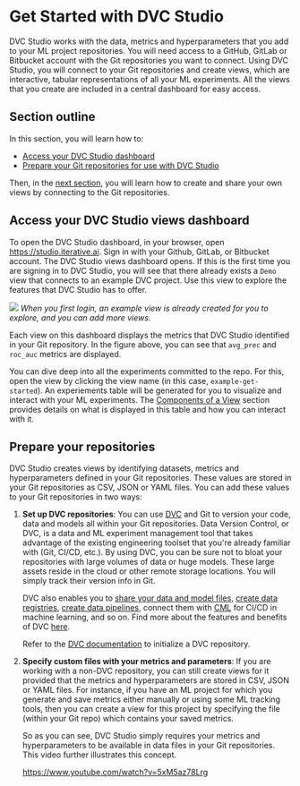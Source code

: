 # Get Started with DVC Studio

DVC Studio works with the data, metrics and hyperparameters that you add to your
ML project repositories. You will need access to a GitHub, GitLab or Bitbucket
account with the Git repositories you want to connect. Using DVC Studio, you
will connect to your Git repositories and create views, which are interactive,
tabular representations of all your ML experiments. All the views that you
create are included in a central dashboard for easy access.

## Section outline

In this section, you will learn how to:

- [Access your DVC Studio dashboard](#access-your-dvc-studio-views-dashboard)
- [Prepare your Git repositories for use with DVC Studio](#prepare-your-repositories)

Then, in the [next section](/doc/studio/create-view), you will learn how to
create and share your own views by connecting to the Git repositories.

## Access your DVC Studio views dashboard

To open the DVC Studio dashboard, in your browser, open
<https://studio.iterative.ai>. Sign in with your Github, GitLab, or Bitbucket
account. The DVC Studio views dashboard opens. If this is the first time you are
signing in to DVC Studio, you will see that there already exists a `Demo` view
that connects to an example DVC project. Use this view to explore the features
that DVC Studio has to offer.

![](https://static.iterative.ai/img/studio/login_home_v2.png) _When you first
login, an example view is already created for you to explore, and you can add
more views._

Each view on this dashboard displays the metrics that DVC Studio identified in
your Git repository. In the figure above, you can see that `avg_prec` and
`roc_auc` metrics are displayed.

You can dive deep into all the experiments committed to the repo. For this, open
the view by clicking the view name (in this case, `example-get-started`). An
experiements table will be generated for you to visualize and interact with your
ML experiments. The [Components of a View](/doc/studio/components-of-a-view)
section provides details on what is displayed in this table and how you can
interact with it.

## Prepare your repositories

DVC Studio creates views by identifying datasets, metrics and hyperparameters
defined in your Git repositories. These values are stored in your Git
repositories as CSV, JSON or YAML files. You can add these values to your Git
repositories in two ways:

1. **Set up DVC repositories**: You can use [DVC](https://dvc.org/) and Git to
   version your code, data and models all within your Git repositories. Data
   Version Control, or DVC, is a data and ML experiment management tool that
   takes advantage of the existing engineering toolset that you're already
   familiar with (Git, CI/CD, etc.). By using DVC, you can be sure not to bloat
   your repositories with large volumes of data or huge models. These large
   assets reside in the cloud or other remote storage locations. You will simply
   track their version info in Git.

   DVC also enables you to
   [share your data and model files](/doc/use-cases/sharing-data-and-model-files),
   [create data registries](/doc/use-cases/data-registries),
   [create data pipelines](/doc/start/data-pipelines), connect them with
   [CML](/doc/cml) for CI/CD in machine learning, and so on. Find more about the
   features and benefits of DVC [here](/doc/start).

   Refer to the [DVC documentation](https://dvc.org/doc) to initialize a DVC
   repository.

2. **Specify custom files with your metrics and parameters**: If you are working
   with a non-DVC repository, you can still create views for it provided that
   the metrics and hyperparameters are stored in CSV, JSON or YAML files. For
   instance, if you have an ML project for which you generate and save metrics
   either manually or using some ML tracking tools, then you can create a view
   for this project by specifying the file (within your Git repo) which contains
   your saved metrics.

   So as you can see, DVC Studio simply requires your metrics and
   hyperparameters to be available in data files in your Git repositories. This
   video further illustrates this concept.

   https://www.youtube.com/watch?v=5xM5az78Lrg
